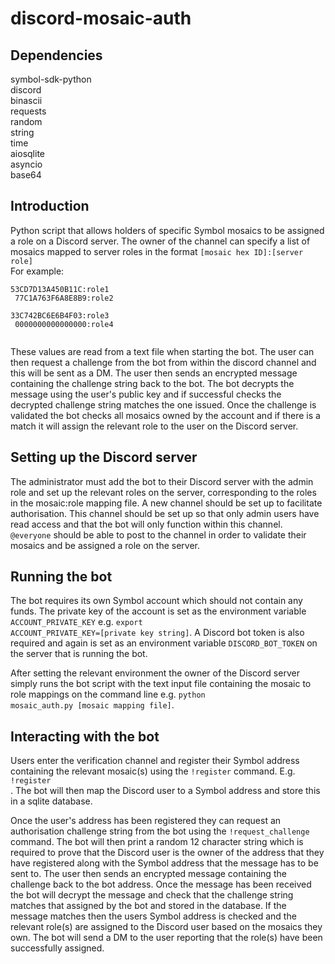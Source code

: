 # discord-mosaic-auth

## Dependencies
symbol-sdk-python<br>
discord<br>
binascii<br>
requests<br>
random<br>
string<br>
time<br>
aiosqlite<br>
asyncio<br>
base64<br>

## Introduction
Python script that allows holders of specific Symbol mosaics to be assigned a role on a Discord server. The owner of the channel can specify a list of mosaics mapped to server roles in the format <code>[mosaic hex ID]:[server role]</code><br>
For example:<br>

<code>53CD7D13A450B11C:role1<br>
77C1A763F6A8E8B9:role2<br>
33C742BC6E6B4F03:role3<br>
0000000000000000:role4<br>
</code><br>

These values are read from a text file when starting the bot. The user can then request a challenge from the bot from within the discord channel and this will be sent as a DM. The user then sends an encrypted message containing the challenge string back to the bot. The bot decrypts the message using the user's public key and if successful checks the decrypted challenge string matches the one issued. Once the challenge is validated the bot checks all mosaics owned by the account and if there is a match it will assign the relevant role to the user on the Discord server.

## Setting up the Discord server
The administrator must add the bot to their Discord server with the admin role and set up the relevant roles on the server, corresponding to the roles in the mosaic:role mapping file. A new channel should be set up to facilitate authorisation. This channel should be set up so that only admin users have read access and that the bot will only function within this channel. <code>@everyone</code> should be able to post to the channel in order to validate their mosaics and be assigned a role on the server. 

## Running the bot
The bot requires its own Symbol account which should not contain any funds. The private key of the account is set as the environment variable <code>ACCOUNT_PRIVATE_KEY</code> e.g. <code>export ACCOUNT_PRIVATE_KEY=[private key string]</code>. A Discord bot token is also required and again is set as an environment variable <code>DISCORD_BOT_TOKEN</code> on the server that is running the bot.

After setting the relevant environment the owner of the Discord server simply runs the bot script with the text input file containing the mosaic to role mappings on the command line e.g. <code>python mosaic_auth.py [mosaic mapping file]</code>.

## Interacting with the bot
Users enter the verification channel and register their Symbol address containing the relevant mosaic(s) using the <code>!register</code> command. E.g. <code>!register <your address></code>. The bot will then map the Discord user to a Symbol address and store this in a sqlite database.

Once the user's address has been registered they can request an authorisation challenge string from the bot using the <code>!request_challenge</code> command. The bot will then print a random 12 character string which is required to prove that the Discord user is the owner of the address that they have registered along with the Symbol address that the message has to be sent to. The user then sends an encrypted message containing the challenge back to the bot address. Once the message has been received the bot will decrypt the message and check that the challenge string matches that assigned by the bot and stored in the database. If the message matches then the users Symbol address is checked and the relevant role(s) are assigned to the Discord user based on the mosaics they own. The bot will send a DM to the user reporting that the role(s) have been successfully assigned.



